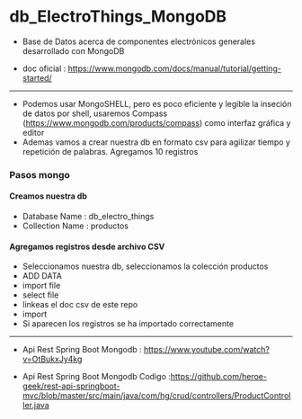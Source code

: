 # db_ElectroThings_MongoDB
* Base de Datos acerca de componentes electrónicos generales desarrollado con MongoDB

* doc oficial : https://www.mongodb.com/docs/manual/tutorial/getting-started/

<hr>

* Podemos usar MongoSHELL, pero es poco eficiente y legible la inseción de datos por shell, usaremos Compass (https://www.mongodb.com/products/compass) como interfaz gráfica y editor
* Ademas vamos a crear nuestra db en formato csv para agilizar tiempo y repetición de palabras. Agregamos 10 registros

### Pasos mongo

#### Creamos nuestra db
* Database Name : db_electro_things
* Collection Name : productos

#### Agregamos registros desde archivo CSV
* Seleccionamos nuestra db, seleccionamos la colección productos
* ADD DATA
* import file
* select file
* linkeas el doc csv de este repo
* import
* Si aparecen los registros se ha importado correctamente
 

-----------------------

* Api Rest Spring Boot Mongodb : https://www.youtube.com/watch?v=OtBukxJy4kg

* Api Rest Spring Boot Mongodb Codigo :https://github.com/heroe-geek/rest-api-springboot-mvc/blob/master/src/main/java/com/hg/crud/controllers/ProductController.java

